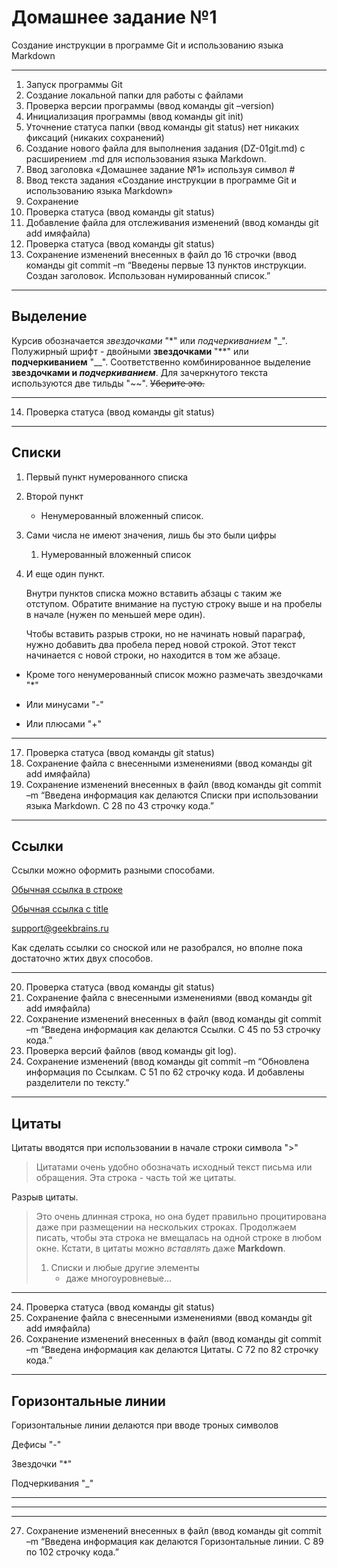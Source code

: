 # Домашнее задание №1
Создание инструкции в программе Git и использованию языка Markdown
___
1.	Запуск программы Git
2.	Создание локальной папки для работы с файлами
3.	Проверка версии программы (ввод команды git –version)
4.	Инициализация программы (ввод команды git init)
5.	Уточнение статуса папки (ввод команды git status) 
нет никаких фиксаций (никаких сохранений)
6.	Создание нового файла для выполнения задания (DZ-01git.md) с расширением .md для использования языка Markdown.
7.	Ввод заголовка «Домашнее задание №1» используя символ #
8.	Ввод текста задания «Создание инструкции в программе Git и использованию языка Markdown»
9.	Сохранение
10.	Проверка статуса (ввод команды git status)
11.	Добавление файла для отслеживания изменений (ввод команды git add имяфайла)
12.	Проверка статуса (ввод команды git status)
13.	Сохранение изменений внесенных в файл до 16 строчки (ввод команды git commit –m “Введены первые 13 пунктов инструкции. Создан заголовок. Использован нумированный список.”
___

## Выделение ##
Курсив обозначается *звездочками* "*" или _подчеркиванием_ "_".
Полужирный шрифт - двойными **звездочками** "**" или __подчеркиванием__ "__".
Соответственно комбинированное выделение **звездочками и _подчеркиванием_**.
Для зачеркнутого текста используются две тильды "~~". ~~Уберите это.~~
___
14. Проверка статуса (ввод команды git status)
___
## Списки ##

1. Первый пункт нумерованного списка
2. Второй пункт  
   * Ненумерованный вложенный список.
1. Сами числа не имеют значения, лишь бы это были цифры  
   1. Нумерованный вложенный список
4. И еще один пункт.

    Внутри пунктов списка можно вставить абзацы с таким же отступом. Обратите внимание на пустую строку выше и на пробелы в начале (нужен по меньшей мере один).  

    Чтобы вставить разрыв строки, но не начинать новый параграф, нужно добавить два пробела перед новой строкой. Этот текст начинается с новой строки, но находится в том же абзаце.

* Кроме того ненумерованный список можно размечать звездочками "*"
- Или минусами "-"
+ Или плюсами "+"
___

17.	Проверка статуса (ввод команды git status)
18.	Сохранение файла с внесенными изменениями (ввод команды git add имяфайла)
19.	Сохранение изменений внесенных в файл (ввод команды git commit –m “Введена информация как делаются Списки при использовании языка Markdown. С 28 по 43 строчку кода.”
___

## Ссылки ##

Ссылки можно оформить разными способами.

[Обычная ссылка в строке](https://gb.ru/)

[Обычная ссылка с title](https://gb.ru/ "Сайт GeekBrains")

<support@geekbrains.ru>


Как сделать ссылки со сноской или не разобрался, но вполне пока достаточно жтих двух способов.

___

20. Проверка статуса (ввод команды git status)
21.	Сохранение файла с внесенными изменениями (ввод команды git add имяфайла)
22.	Сохранение изменений внесенных в файл (ввод команды git commit –m “Введена информация как делаются Ссылки. С 45 по 53 строчку кода.”
23.	Проверка версий файлов (ввод команды git log).
24. Сохранение изменений (ввод команды git commit –m “Обновлена информация по Ссылкам. С 51 по 62 строчку кода. И добавлены разделители по тексту.”
___
## Цитаты ##

 Цитаты вводятся при использовании в начале строки символа ">" 
> Цитатами очень удобно обозначать исходный текст письма или обращения.
> Эта строка - часть той же цитаты.

Разрыв цитаты.

> Это очень длинная строка, но она будет правильно процитирована даже при размещении на нескольких строках. Продолжаем писать, чтобы эта строка не вмещалась на одной строке в любом окне. Кстати, в цитаты можно *вставлять* даже **Markdown**.  
>  1. Списки и любые другие элементы   
>      * даже многоуровневые...
___
24.	Проверка статуса (ввод команды git status)
25.	Сохранение файла с внесенными изменениями (ввод команды git add имяфайла)
26.	Сохранение изменений внесенных в файл (ввод команды git commit –m “Введена информация как делаются Цитаты. С 72 по 82 строчку кода.”
___

## Горизонтальные линии ##

Горизонтальные линии делаются при вводе троных символов

Дефисы "-"

Звездочки "*"

Подчеркивания "_"
___

***

---

27.	Сохранение изменений внесенных в файл (ввод команды git commit –m “Введена информация как делаются Горизонтальные линии. С 89 по 102 строчку кода.”



